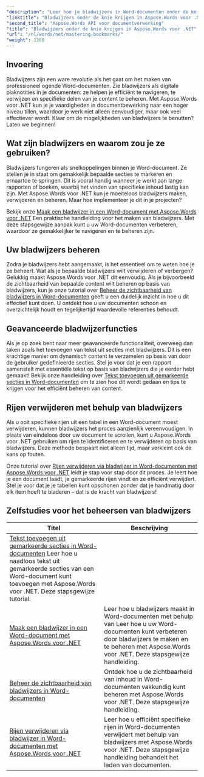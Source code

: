 ```yaml
---
"description": "Leer hoe je bladwijzers in Word-documenten onder de knie krijgt met Aspose.Words voor .NET via gedetailleerde tutorials. Verbeter je vaardigheden in documentbeheer."
"linktitle": "Bladwijzers onder de knie krijgen in Aspose.Words voor .NET"
"second_title": "Aspose.Words API voor documentverwerking"
"title": "Bladwijzers onder de knie krijgen in Aspose.Words voor .NET"
"url": "/nl/words/net/mastering-bookmarks/"
"weight": 1380
---
```


## Invoering

Bladwijzers zijn een ware revolutie als het gaat om het maken van professioneel ogende Word-documenten. Zie bladwijzers als digitale plaknotities in je documenten: ze helpen je efficiënt te navigeren, te verwijzen en specifieke delen van je content te beheren. Met Aspose.Words voor .NET kun je je vaardigheden in documentbewerking naar een hoger niveau tillen, waardoor je werk niet alleen eenvoudiger, maar ook veel effectiever wordt. Klaar om de mogelijkheden van bladwijzers te benutten? Laten we beginnen!

## Wat zijn bladwijzers en waarom zou je ze gebruiken?

Bladwijzers fungeren als snelkoppelingen binnen je Word-document. Ze stellen je in staat om gemakkelijk bepaalde secties te markeren en ernaartoe te springen. Dit is vooral handig wanneer je werkt aan lange rapporten of boeken, waarbij het vinden van specifieke inhoud lastig kan zijn. Met Aspose.Words voor .NET kun je moeiteloos bladwijzers maken, verwijderen en beheren. Maar hoe implementeer je dit in je projecten?

Bekijk onze [Maak een bladwijzer in een Word-document met Aspose.Words voor .NET](./create-bookmark-in-word-document/) Een praktische handleiding voor het maken van bladwijzers. Met deze stapsgewijze aanpak kunt u uw Word-documenten verbeteren, waardoor ze gemakkelijker te navigeren en te beheren zijn.

## Uw bladwijzers beheren

Zodra je bladwijzers hebt aangemaakt, is het essentieel om te weten hoe je ze beheert. Wat als je bepaalde bladwijzers wilt verwijderen of verbergen? Gelukkig maakt Aspose.Words voor .NET dit eenvoudig. Als je bijvoorbeeld de zichtbaarheid van bepaalde content wilt beheren op basis van bladwijzers, kun je onze tutorial over [Beheer de zichtbaarheid van bladwijzers in Word-documenten](./manage-bookmark-visibility-word-document/) geeft u een duidelijk inzicht in hoe u dit effectief kunt doen. U ontdekt hoe u uw documenten schoon en overzichtelijk houdt en tegelijkertijd waardevolle referenties behoudt.

## Geavanceerde bladwijzerfuncties

Als je op zoek bent naar meer geavanceerde functionaliteit, overweeg dan taken zoals het toevoegen van tekst uit secties met bladwijzers. Dit is een krachtige manier om dynamisch content te verzamelen op basis van door de gebruiker gedefinieerde secties. Stel je voor dat je een rapport samenstelt met essentiële tekst op basis van bladwijzers die je eerder hebt gemaakt! Bekijk onze handleiding over [Tekst toevoegen uit gemarkeerde secties in Word-documenten](./append-text-from-bookmarked-sections/) om te zien hoe dit wordt gedaan en tips te krijgen voor het efficiënt beheren van content.

## Rijen verwijderen met behulp van bladwijzers

Als u ooit specifieke rijen uit een tabel in een Word-document moest verwijderen, kunnen bladwijzers het proces aanzienlijk vereenvoudigen. In plaats van eindeloos door uw document te scrollen, kunt u Aspose.Words voor .NET gebruiken om rijen te identificeren en te verwijderen op basis van bladwijzers. Deze methode bespaart niet alleen tijd, maar verkleint ook de kans op fouten. 

Onze tutorial over [Rijen verwijderen via bladwijzer in Word-documenten met Aspose.Words voor .NET](./delete-row-by-bookmark-word-documents/) leidt je stap voor stap door dit proces. Je leert hoe je een document laadt, je gemarkeerde rijen vindt en ze efficiënt verwijdert. Stel je voor dat je je tabellen kunt opschonen zonder dat je handmatig door elk item hoeft te bladeren – dat is de kracht van bladwijzers! 


 ## Zelfstudies voor het beheersen van bladwijzers
| Titel | Beschrijving |
| --- | --- |
| [Tekst toevoegen uit gemarkeerde secties in Word-documenten](./append-text-from-bookmarked-sections/) Leer hoe u naadloos tekst uit gemarkeerde secties van een Word-document kunt toevoegen met Aspose.Words voor .NET. Deze stapsgewijze tutorial. |
| [Maak een bladwijzer in een Word-document met Aspose.Words voor .NET](./create-bookmark-in-word-document/) | Leer hoe u bladwijzers maakt in Word-documenten met behulp van Leer hoe u uw Word-documenten kunt verbeteren door bladwijzers te maken en te beheren met Aspose.Words voor .NET. Deze stapsgewijze handleiding. |
| [Beheer de zichtbaarheid van bladwijzers in Word-documenten](./manage-bookmark-visibility-word-document/) | Ontdek hoe u de zichtbaarheid van inhoud in Word-documenten vakkundig kunt beheren met Aspose.Words voor .NET. Deze stapsgewijze handleiding. |
| [Rijen verwijderen via bladwijzer in Word-documenten met Aspose.Words voor .NET](./delete-row-by-bookmark-word-documents/) | Leer hoe u efficiënt specifieke rijen in Word-documenten verwijdert met behulp van bladwijzers met Aspose.Words voor .NET. Deze stapsgewijze handleiding behandelt het laden van documenten. |